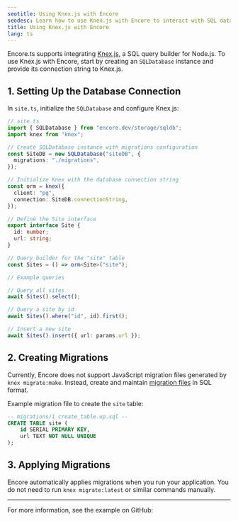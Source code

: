 ```yaml
---
seotitle: Using Knex.js with Encore
seodesc: Learn how to use Knex.js with Encore to interact with SQL databases.
title: Using Knex.js with Encore
lang: ts
---
```

Encore.ts supports integrating [Knex.js](http://knexjs.org/), a SQL query builder for Node.js. To use Knex.js with Encore, start by creating an `SQLDatabase` instance and provide its connection string to Knex.js.

## 1. Setting Up the Database Connection

In `site.ts`, initialize the `SQLDatabase` and configure Knex.js:

```typescript
// site.ts
import { SQLDatabase } from "encore.dev/storage/sqldb";
import knex from "knex";

// Create SQLDatabase instance with migrations configuration
const SiteDB = new SQLDatabase("siteDB", {
  migrations: "./migrations",
});

// Initialize Knex with the database connection string
const orm = knex({
  client: "pg",
  connection: SiteDB.connectionString,
});

// Define the Site interface
export interface Site {
  id: number;
  url: string;
}

// Query builder for the "site" table
const Sites = () => orm<Site>("site");

// Example queries

// Query all sites
await Sites().select();

// Query a site by id
await Sites().where("id", id).first();

// Insert a new site
await Sites().insert({ url: params.url });
```

## 2. Creating Migrations

Currently, Encore does not support JavaScript migration files generated by `knex migrate:make`. Instead, create and maintain [migration files](/docs/ts/primitives/databases#database-migrations) in SQL format.

Example migration file to create the `site` table:

```sql
-- migrations/1_create_table.up.sql --
CREATE TABLE site (
    id SERIAL PRIMARY KEY,
    url TEXT NOT NULL UNIQUE
);
```

## 3. Applying Migrations

Encore automatically applies migrations when you run your application. You do not need to run `knex migrate:latest` or similar commands manually.

--- 

For more information, see the example on GitHub:  
<GitHubLink href="https://github.com/encoredev/examples/tree/main/ts/knex" desc="Using Knex ORM with Encore.ts" />